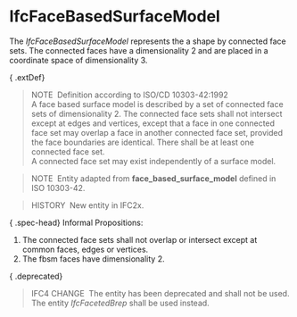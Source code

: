 IfcFaceBasedSurfaceModel
========================

The _IfcFaceBasedSurfaceModel_ represents the a shape by connected face sets. The connected faces have a dimensionality 2 and are placed in a coordinate space of dimensionality 3.

{ .extDef}
> NOTE&nbsp; Definition according to ISO/CD 10303-42:1992  
> A face based surface model is described by a set of connected face sets of dimensionality 2. The connected face sets shall not intersect except at edges and vertices, except that a face in one connected face set may overlap a face in another connected face set, provided the face boundaries are identical. There shall be at least one connected face set.  
> A connected face set may exist independently of a surface model.

> NOTE&nbsp; Entity adapted from **face_based_surface_model** defined in ISO 10303-42.

> HISTORY&nbsp; New entity in IFC2x.

{ .spec-head}
Informal Propositions:

1. The connected face sets shall not overlap or intersect except at common faces, edges or vertices.
2. The fbsm faces have dimensionality 2.

{ .deprecated}
> IFC4 CHANGE&nbsp; The entity has been deprecated and shall not be used. The entity _IfcFacetedBrep_ shall be used instead.
